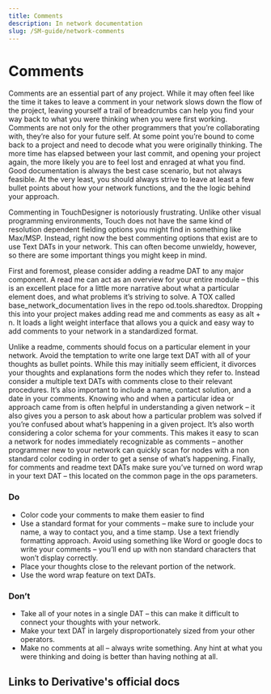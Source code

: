 ```yaml
---
title: Comments
description: In network documentation
slug: /SM-guide/network-comments
---
```


# Comments

Comments are an essential part of any project. While it may often feel like the time it takes to leave a comment in your network slows down the flow of the project, leaving yourself a trail of breadcrumbs can help you find your way back to what you were thinking when you were first working. Comments are not only for the other programmers that you’re collaborating with, they’re also for your future self. At some point you’re bound to come back to a project and need to decode what you were originally thinking. The more time has elapsed between your last commit, and opening your project again, the more likely you are to feel lost and enraged at what you find. Good documentation is always the best case scenario, but not always feasible. At the very least, you should always strive to leave at least a few bullet points about how your network functions, and the the logic behind your approach.

Commenting in TouchDesigner is notoriously frustrating. Unlike other visual programming environments, Touch does not have the same kind of resolution dependent fielding options you might find in something like Max/MSP. Instead, right now the best commenting options that exist are to use Text DATs in your network. This can often become unwieldy, however, so there are some important things you might keep in mind.

First and foremost, please consider adding a readme DAT to any major component. A read me can act as an overview for your entire module – this is an excellent place for a little more narrative about what a particular element does, and what problems it’s striving to solve. A TOX called base_network_documentation lives in the repo od.tools.sharedtox. Dropping this into your project makes adding read me and comments as easy as alt + n. It loads a light weight interface that allows you a quick and easy way to add comments to your network in a standardized format.

Unlike a readme, comments should focus on a particular element in your network. Avoid the temptation to write one large text DAT with all of your thoughts as bullet points. While this may initially seem efficient, it divorces your thoughts and explanations form the nodes which they refer to. Instead consider a multiple text DATs with comments close to their relevant procedures. It’s also important to include a name, contact solution, and a date in your comments. Knowing who and when a particular idea or approach came from is often helpful in understanding a given network – it also gives you a person to ask about how a particular problem was solved if you’re confused about what’s happening in a given project. It’s also worth considering a color schema for your comments. This makes it easy to scan a network for nodes immediately recognizable as comments – another programmer new to your network can quickly scan for nodes with a non standard color coding in order to get a sense of what’s happening. Finally, for comments and readme text DATs make sure you’ve turned on word wrap in your text DAT – this located on the common page in the ops parameters.

### Do

* Color code your comments to make them easier to find
* Use a standard format for your comments – make sure to include your name, a way to contact you, and a time stamp.
Use a text friendly formatting approach. Avoid using something like Word or google docs to write your comments – you’ll end up with non standard characters that won’t display correctly.
* Place your thoughts close to the relevant portion of the network.
* Use the word wrap feature on text DATs.

### Don’t

* Take all of your notes in a single DAT – this can make it difficult to connect your thoughts with your network.
* Make your text DAT in largely disproportionately sized from your other operators.
* Make no comments at all – always write something. Any hint at what you were thinking and doing is better than having nothing at all.

## Links to Derivative's official docs

<!-- links -->